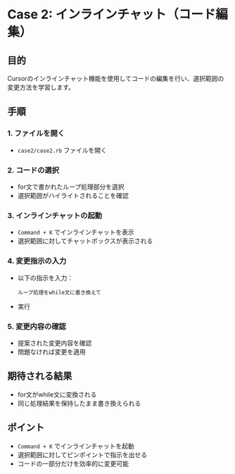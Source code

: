 # Case 2: インラインチャット（コード編集）

## 目的
Cursorのインラインチャット機能を使用してコードの編集を行い、選択範囲の変更方法を学習します。

## 手順

### 1. ファイルを開く
- `case2/case2.rb` ファイルを開く

### 2. コードの選択
- for文で書かれたループ処理部分を選択
- 選択範囲がハイライトされることを確認

### 3. インラインチャットの起動
- `Command + K` でインラインチャットを表示
- 選択範囲に対してチャットボックスが表示される

### 4. 変更指示の入力
- 以下の指示を入力：
  ```
  ループ処理をwhile文に書き換えて
  ```
- 実行

### 5. 変更内容の確認
- 提案された変更内容を確認
- 問題なければ変更を適用

## 期待される結果
- for文がwhile文に変換される
- 同じ処理結果を保持したまま書き換えられる

## ポイント
- `Command + K` でインラインチャットを起動
- 選択範囲に対してピンポイントで指示を出せる
- コードの一部分だけを効率的に変更可能